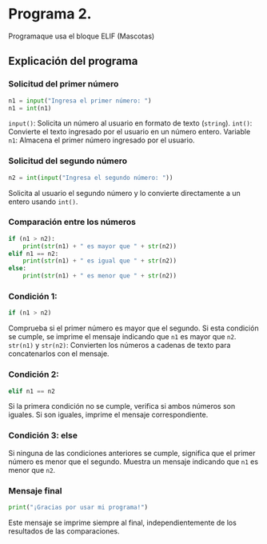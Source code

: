 # Programa 2. 
Programaque usa el bloque ELIF (Mascotas)
## Explicación del programa 

### Solicitud del primer número
```python
n1 = input("Ingresa el primer número: ")
n1 = int(n1)
```
`input()`: Solicita un número al usuario en formato de texto (`string`). `int()`: Convierte el texto ingresado por el usuario en un número entero.
Variable `n1`: Almacena el primer número ingresado por el usuario.

### Solicitud del segundo número
```python
n2 = int(input("Ingresa el segundo número: ")) 
```
Solicita al usuario el segundo número y lo convierte directamente a un entero usando `int()`.

### Comparación entre los números
```python
if (n1 > n2):
    print(str(n1) + " es mayor que " + str(n2))
elif n1 == n2:
    print(str(n1) + " es igual que " + str(n2))
else:
    print(str(n1) + " es menor que " + str(n2))
```
### Condición 1: 
```python
if (n1 > n2)
```
Comprueba si el primer número es mayor que el segundo. Si esta condición se cumple, se imprime el mensaje indicando que `n1` es mayor que `n2`.
`str(n1)` y `str(n2)`: Convierten los números a cadenas de texto para concatenarlos con el mensaje.

### Condición 2: 
```python
elif n1 == n2
```
Si la primera condición no se cumple, verifica si ambos números son iguales. Si son iguales, imprime el mensaje correspondiente.

### Condición 3: else
Si ninguna de las condiciones anteriores se cumple, significa que el primer número es menor que el segundo. Muestra un mensaje indicando que `n1` es menor que `n2`.

### Mensaje final
```python
print("¡Gracias por usar mi programa!")
```
Este mensaje se imprime siempre al final, independientemente de los resultados de las comparaciones.
